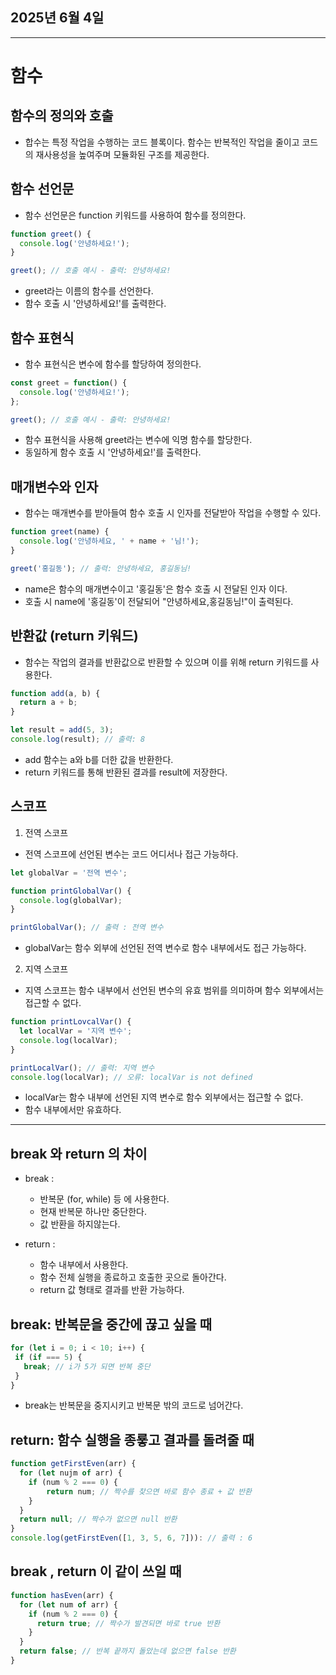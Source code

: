 ## 2025년 6월 4일

---

# 함수 


## 함수의 정의와 호출

- 합수는 특정 작업을 수행하는 코드 블록이다. 함수는 반복적인 작업을 줄이고 코드의 재사용성을 높여주며 모듈화된 구조를 제공한다.


## 함수 선언문

- 함수 선언문은 function 키워드를 사용하여 함수를 정의한다.
```js
function greet() {
  console.log('안녕하세요!');
}

greet(); // 호출 예시 - 출력: 안녕하세요!
```
  - greet라는 이름의 함수를 선언한다.
  - 함수 호출 시 '안녕하세요!'를 출력한다.


## 함수 표현식

- 함수 표현식은 변수에 함수를 할당하여 정의한다.
```js
const greet = function() {
  console.log('안녕하세요!');
};

greet(); // 호출 예시 - 출력: 안녕하세요!
```
  - 함수 표현식을 사용해 greet라는 변수에 익명 함수를 할당한다.
  - 동일하게 함수 호출 시 '안녕하세요!'를 출력한다.


## 매개변수와 인자

- 함수는 매개변수를 받아들여 함수 호출 시 인자를 전달받아 작업을 수행할 수 있다.
```js
function greet(name) {
  console.log('안녕하세요, ' + name + '님!');
}

greet('홍길동'); // 출력: 안녕하세요, 홍길동님!
```
  - name은 함수의 매개변수이고 '홍길동'은 함수 호출 시 전달된 인자 이다.
  - 호출 시 name에 '홍길동'이 전달되어 "안녕하세요,홍길동님!"이 출력된다.


## 반환값 (return 키워드)

- 함수는 작업의 결과를 반환값으로 반환할 수 있으며 이를 위해 return 키워드를 사용한다.
```js
function add(a, b) {
  return a + b;
}

let result = add(5, 3);
console.log(result); // 출력: 8
```
  - add 함수는 a와 b를 더한 값을 반환한다.
  - return 키워드를 통해 반환된 결과를 result에 저장한다.


## 스코프

1. 전역 스코프
- 전역 스코프에 선언된 변수는 코드 어디서나 접근 가능하다.
```js
let globalVar = '전역 변수';

function printGlobalVar() {
  console.log(globalVar);
}

printGlobalVar(); // 출력 : 전역 변수
```
 - globalVar는 함수 외부에 선언된 전역 변수로 함수 내부에서도 접근 가능하다.

2. 지역 스코프
- 지역 스코프는 함수 내부에서 선언된 변수의 유효 범위를 의미하며 함수 외부에서는 접근할 수 없다.
```js
function printLovcalVar() {
  let localVar = '지역 변수';
  console.log(localVar);
}

printLocalVar(); // 출력: 지역 변수
console.log(localVar); // 오류: localVar is not defined
```
  - localVar는 함수 내부에 선언된 지역 변수로 함수 외부에서는 접근할 수 없다.
  - 함수 내부에서만 유효하다.

---

## break 와 return 의 차이

- break :
  - 반복문 (for, while) 등 에 사용한다.
  - 현재 반복문 하나만 중단한다.
  - 값 반환을 하지않는다.

- return :
  - 함수 내부에서 사용한다.
  - 함수 전체 실행을 종료하고 호출한 곳으로 돌아간다.
  - return 값 형태로 결과를 반환 가능하다.

## break: 반복문을 중간에 끊고 싶을 때
 ```js
for (let i = 0; i < 10; i++) {
  if (if === 5) {
    break; // i가 5가 되면 반복 중단
  }
}
```
 - break는 반복문을 중지시키고 반복문 밖의 코드로 넘어간다.

## return: 함수 실행을 종룧고 결과를 돌려줄 때
```js
function getFirstEven(arr) {
  for (let nujm of arr) {
    if (num % 2 === 0) {
        return num; // 짝수를 찾으면 바로 함수 종료 + 값 반환
    }
  }
  return null; // 짝수가 없으면 null 반환
}
console.log(getFirstEven([1, 3, 5, 6, 7])): // 출력 : 6

```

## break , return 이 같이 쓰일 때
```js
function hasEven(arr) {
  for (let num of arr) {
    if (num % 2 === 0) {
      return true; // 짝수가 발견되면 바로 true 반환
    }
  }
  return false; // 반복 끝까지 돌았는데 없으면 false 반환
}
```

